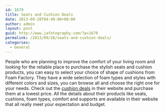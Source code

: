 ```yaml
---
id: 1679
title: Seats and Cushion Deals
date: 2013-09-28T04:49:00+00:00
author: admin
layout: post
guid: http://www.jafotography.com/?p=1679
permalink: /2013/09/28/seats-and-cushion-deals/
categories:
  - General
---
```

People who are planning to improve the comfort of your living room and looking for the reliable place to purchase the stylish seats and cushion products, you can easy to select your choice of shape of cushions from Foam Factory. They have a wide selection of foam types and styles with different colors and sizes, you can browse all and choose the right one for your needs. Check out the [cushion deals](http://www.foambymail.com/conventional-seats-and-cushions.html) in their website and purchase them at a lowest price. All the details about their products like seats, cushions, foam types, comfort and supports are available in their website that all really meet your expectation and budget.